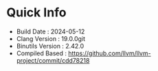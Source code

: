# Quick Info
* Build Date : 2024-05-12
* Clang Version : 19.0.0git
* Binutils Version : 2.42.0
* Compiled Based : https://github.com/llvm/llvm-project/commit/cdd78218
